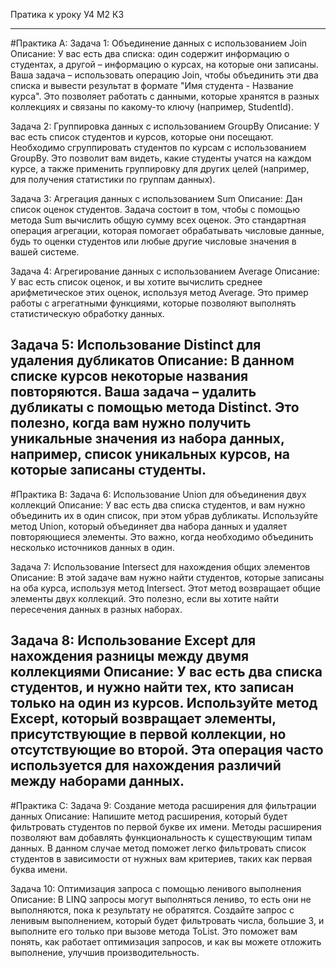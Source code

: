 Пратика к уроку У4 М2 К3

---
#Практика A:
Задача 1: Объединение данных с использованием Join
Описание: У вас есть два списка: один содержит информацию о студентах, а другой – информацию о курсах, на которые они записаны. Ваша задача – использовать операцию Join, чтобы объединить эти два списка и вывести результат в формате "Имя студента - Название курса". Это позволяет работать с данными, которые хранятся в разных коллекциях и связаны по какому-то ключу (например, StudentId).

Задача 2: Группировка данных с использованием GroupBy
Описание: У вас есть список студентов и курсов, которые они посещают. Необходимо сгруппировать студентов по курсам с использованием GroupBy. Это позволит вам видеть, какие студенты учатся на каждом курсе, а также применить группировку для других целей (например, для получения статистики по группам данных).

Задача 3: Агрегация данных с использованием Sum
Описание: Дан список оценок студентов. Задача состоит в том, чтобы с помощью метода Sum вычислить общую сумму всех оценок. Это стандартная операция агрегации, которая помогает обрабатывать числовые данные, будь то оценки студентов или любые другие числовые значения в вашей системе.

Задача 4: Агрегирование данных с использованием Average
Описание: У вас есть список оценок, и вы хотите вычислить среднее арифметическое этих оценок, используя метод Average. Это пример работы с агрегатными функциями, которые позволяют выполнять статистическую обработку данных.

Задача 5: Использование Distinct для удаления дубликатов
Описание: В данном списке курсов некоторые названия повторяются. Ваша задача – удалить дубликаты с помощью метода Distinct. Это полезно, когда вам нужно получить уникальные значения из набора данных, например, список уникальных курсов, на которые записаны студенты.
---
#Практика B:
Задача 6: Использование Union для объединения двух коллекций
Описание: У вас есть два списка студентов, и вам нужно объединить их в один список, при этом убрав дубликаты. Используйте метод Union, который объединяет два набора данных и удаляет повторяющиеся элементы. Это важно, когда необходимо объединить несколько источников данных в один.

Задача 7: Использование Intersect для нахождения общих элементов
Описание: В этой задаче вам нужно найти студентов, которые записаны на оба курса, используя метод Intersect. Этот метод возвращает общие элементы двух коллекций. Это полезно, если вы хотите найти пересечения данных в разных наборах.

Задача 8: Использование Except для нахождения разницы между двумя коллекциями
Описание: У вас есть два списка студентов, и нужно найти тех, кто записан только на один из курсов. Используйте метод Except, который возвращает элементы, присутствующие в первой коллекции, но отсутствующие во второй. Эта операция часто используется для нахождения различий между наборами данных.
---
#Практика C:
Задача 9: Создание метода расширения для фильтрации данных
Описание: Напишите метод расширения, который будет фильтровать студентов по первой букве их имени. Методы расширения позволяют вам добавлять функциональность к существующим типам данных. В данном случае метод поможет легко фильтровать список студентов в зависимости от нужных вам критериев, таких как первая буква имени.

Задача 10: Оптимизация запроса с помощью ленивого выполнения
Описание: В LINQ запросы могут выполняться лениво, то есть они не выполняются, пока к результату не обратятся. Создайте запрос с ленивым выполнением, который будет фильтровать числа, большие 3, и выполните его только при вызове метода ToList. Это поможет вам понять, как работает оптимизация запросов, и как вы можете отложить выполнение, улучшив производительность.